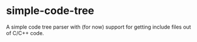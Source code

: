 # simple-code-tree

A simple code tree parser with (for now) support for getting include files out of C/C++ code.
